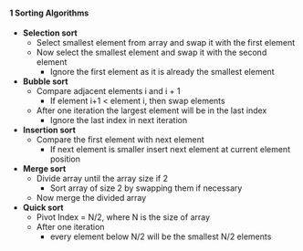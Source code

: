 

#### 1 Sorting Algorithms
- **Selection sort**
	- Select smallest element from array and swap it with the first element 
	- Now select the smallest element and swap it with the second element
		- Ignore the first element as it is already the smallest element
- **Bubble sort**
	- Compare adjacent elements i and i + 1
		- If element i+1 < element i, then swap elements
	- After one iteration the largest element will be in the last index
		- Ignore the last index in next iteration
- **Insertion sort**
	- Compare the first element with next element
		- If next element is smaller insert next element at current element position
- **Merge sort**
	- Divide array until the array size if 2
		- Sort array of size 2 by swapping them if necessary 
	- Now merge the divided array
- **Quick sort**
	- Pivot Index = N/2, where N is the size of array 
	- After one iteration
		- every element below N/2 will be the smallest N/2 elements